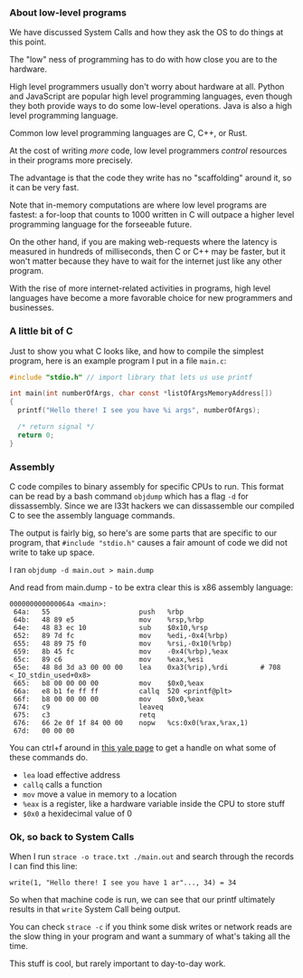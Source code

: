 ### About low-level programs

We have discussed System Calls and how they ask the OS to do things at this point.

The "low" ness of programming has to do with how close you are to the hardware.

High level programmers usually don't worry about hardware at all. Python and JavaScript are popular high level programming languages, even though they both provide ways to do some low-level operations. Java is also a high level programming language.

Common low level programming languages are C, C++, or Rust.

At the cost of writing *more* code, low level programmers *control* resources in their programs more precisely.

The advantage is that the code they write has no "scaffolding" around it, so it can be very fast.

Note that in-memory computations are where low level programs are fastest: a for-loop that counts to 1000 written in C will outpace a higher level programming language for the forseeable future.

On the other hand, if you are making web-requests where the latency is measured in hundreds of milliseconds, then C or C++ may be faster, but it won't matter because they have to wait for the internet just like any other program.

With the rise of more internet-related activities in programs, high level languages have become a more favorable choice for new programmers and businesses.

### A little bit of C ### 

Just to show you what C looks like, and how to compile the simplest program, here is an example program I put in a file `main.c`:
```C
#include "stdio.h" // import library that lets us use printf

int main(int numberOfArgs, char const *listOfArgsMemoryAddress[])
{
  printf("Hello there! I see you have %i args", numberOfArgs);

  /* return signal */
  return 0;
}
```

### Assembly ###

C code compiles to binary assembly for specific CPUs to run. This format can be read by a bash command `objdump` which has a flag `-d` for dissassembly. Since we are l33t hackers we can dissassemble our compiled C to see the assembly language commands.

The output is fairly big, so here's are some parts that are specific to our program, that `#include "stdio.h"` causes a fair amount of code we did not write to take up space.

I ran `objdump -d main.out > main.dump`

And read from main.dump - to be extra clear this is x86 assembly language:
```
000000000000064a <main>:
 64a:	55                   	push   %rbp
 64b:	48 89 e5             	mov    %rsp,%rbp
 64e:	48 83 ec 10          	sub    $0x10,%rsp
 652:	89 7d fc             	mov    %edi,-0x4(%rbp)
 655:	48 89 75 f0          	mov    %rsi,-0x10(%rbp)
 659:	8b 45 fc             	mov    -0x4(%rbp),%eax
 65c:	89 c6                	mov    %eax,%esi
 65e:	48 8d 3d a3 00 00 00 	lea    0xa3(%rip),%rdi        # 708 <_IO_stdin_used+0x8>
 665:	b8 00 00 00 00       	mov    $0x0,%eax
 66a:	e8 b1 fe ff ff       	callq  520 <printf@plt>
 66f:	b8 00 00 00 00       	mov    $0x0,%eax
 674:	c9                   	leaveq 
 675:	c3                   	retq   
 676:	66 2e 0f 1f 84 00 00 	nopw   %cs:0x0(%rax,%rax,1)
 67d:	00 00 00 
```

You can ctrl+f around in [this yale page](http://flint.cs.yale.edu/cs421/papers/x86-asm/asm.html) to get a handle on what some of these commands do.

* `lea` load effective address
* `callq` calls a function
* `mov` move a value in memory to a location
* `%eax` is a register, like a hardware variable inside the CPU to store stuff
* `$0x0` a hexidecimal value of 0

### Ok, so back to System Calls ###

When I run `strace -o trace.txt ./main.out` and search through the records I can find this line:
```
write(1, "Hello there! I see you have 1 ar"..., 34) = 34
```

So when that machine code is run, we can see that our printf ultimately results in that `write` System Call being output.

You can check `strace -c` if you think some disk writes or network reads are the slow thing in your program and want a summary of what's taking all the time.

This stuff is cool, but rarely important to day-to-day work.














